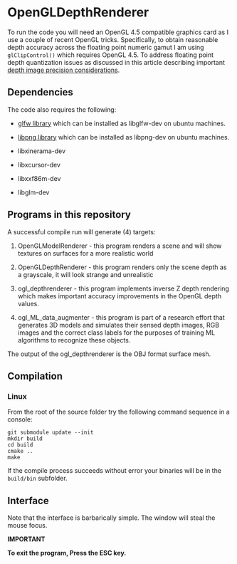 # OpenGLDepthRenderer
To run the code you will need an OpenGL 4.5 compatible graphics card as I use a couple of recent OpenGL tricks. Specifically, to obtain reasonable depth accuracy across the floating point numeric gamut I am using ```glClipControl()``` which requires OpenGL 4.5. To address floating point depth quantization issues as discussed in this article describing important [depth image precision considerations](https://developer.nvidia.com/content/depth-precision-visualized).

## Dependencies

The code also requires the following:

* [glfw library](https://www.glfw.org/) which can be installed as libglfw-dev on ubuntu machines.

* [libpng library](http://www.libpng.org/pub/png/libpng.html) which can be installed as libpng-dev on ubuntu machines.
* libxinerama-dev
* libxcursor-dev
* libxxf86m-dev
* libglm-dev

## Programs in this repository

A successful compile run will generate (4) targets:

1. OpenGLModelRenderer - this program renders a scene and will show textures on surfaces for a more realistic world

2. OpenGLDepthRenderer - this program renders only the scene depth as a grayscale, it will look strange and unrealistic

3. ogl_depthrenderer - this program implements inverse Z depth rendering which makes important accuracy improvements in the OpenGL depth values.

4. ogl_ML_data_augmenter - this program is part of a research effort that generates 3D models and simulates their sensed depth images, RGB images and the correct class labels for the purposes of training ML algorithms to recognize these objects.

The output of the ogl_depthrenderer is the OBJ format surface mesh.

## Compilation

### Linux
From the root of the source folder try the following command sequence in a console:
```
git submodule update --init
mkdir build
cd build
cmake ..
make
```
If the compile process succeeds without error your binaries will be in the ```build/bin``` subfolder.

## Interface

Note that the interface is barbarically simple. The window will steal the mouse focus. 

**IMPORTANT**

**To exit the program, Press the ESC key.**
